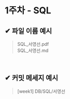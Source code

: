 # 1주차 - SQL

## ✔ 파일 이름 예시

> SQL_서영선.pdf<br>
> SQL_서영선.md

<br>

## ✔ 커밋 메세지 예시

> [week1] DB/SQL/서영선
